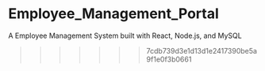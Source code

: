 
# Employee_Management_Portal
A Employee Management System built with React, Node.js, and MySQL
>>>>>>> 7cdb739d3e1d13d1e2417390be5a9f1e0f3b0661
